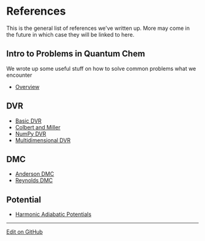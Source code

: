 # References

This is the general list of references we've written up. 
More may come in the future in which case they will be linked to here.

## Intro to Problems in Quantum Chem
We wrote up some useful stuff on how to solve common problems what we encounter
  - [Overview](https://mccoygroup.github.io/References/References/Intro%20To%20Quantum)

## DVR
  - [Basic DVR](https://mccoygroup.github.io/References/References/Implementing%20DVR/Basic%20DVR.html)
  - [Colbert and Miller](https://mccoygroup.github.io/References/References/Implementing%20DVR/Colbert%20and%20Miller.html)
  - [NumPy DVR](https://mccoygroup.github.io/References/References/Implementing%20DVR/DVRWithNumpy.html)
  - [Multidimensional DVR](https://mccoygroup.github.io/References/References/Implementing%20DVR/MultidimensionalDVR.html)

## DMC
  - [Anderson DMC](https://mccoygroup.github.io/References/References/Implementing%20DMC/AndersonDMC.html)
  - [Reynolds DMC](https://mccoygroup.github.io/References/References/Implementing%20DMC/ReynoldsDMC.html)

## Potential
  - [Harmonic Adiabatic Potentials](https://mccoygroup.github.io/References/References/Adiabatic%20Potentials/Harmonic%20Adiabatic%20Potentials.html)
  
  ---
  [Edit on GitHub](https://github.com/McCoyGroup/References/edit/gh-pages/References/index.md)

